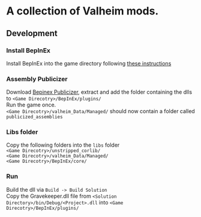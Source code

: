 ﻿# A collection of Valheim mods.

## Development

### Install BepInEx
Install BepInEx into the game directory following [these instructions](https://bepinex.github.io/bepinex_docs/master/articles/user_guide/installation/index.html?tabs=tabid-win)  

### Assembly Publicizer
Download [Bepinex Publicizer](https://github.com/MrPurple6411/Bepinex-Tools/releases), extract and add the folder containing the dlls to `<Game Direcotry>/BepInEx/plugins/`  
Run the game once.  
`<Game Direcotry>/valheim_Data/Managed/` should now contain a folder called `publicized_assemblies`

### Libs folder
Copy the following folders into the `libs` folder  
`<Game Direcotry>/unstripped_corlib/`  
`<Game Direcotry>/valheim_Data/Managed/`  
`<Game Direcotry>/BepInEx/core/`  

### Run
Build the dll via `Build -> Build Solution`  
Copy the Gravekeeper.dll file from `<Solution Directory>/bin/Debug/<Project>.dll` into `<Game Direcotry>/BepInEx/plugins/`  